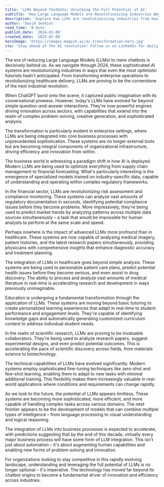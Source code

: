 ```yaml
---
title: 'LLMs Beyond Chatbots: Unlocking the Full Potential of AI'
subtitle: 'How Large Language Models are Revolutionizing Industries Beyond Simple Conversations'
description: 'Explore how LLMs are revolutionizing industries from healthcare to finance, beyond just chatbots. Learn about the sophisticated AI capabilities driving innovation, efficiency, and new opportunities.'
author: 'David Jenkins'
read_time: '8 mins'
publish_date: '2024-03-08'
created_date: '2025-03-08'
heroImage: 'https://images.magick.ai/ai-transformation-hero.jpg'
cta: 'Stay ahead of the AI revolution! Follow us on LinkedIn for daily insights into how LLMs are transforming industries and creating new opportunities for innovation.'
---
```


The era of reducing Large Language Models (LLMs) to mere chatbots is decisively behind us. As we navigate through 2024, these sophisticated AI systems are revolutionizing industries in ways that even the most optimistic futurists hadn't anticipated. From transforming enterprise operations to revolutionizing healthcare delivery, LLMs are proving to be the cornerstone of the next industrial revolution.

When ChatGPT burst onto the scene, it captured public imagination with its conversational prowess. However, today's LLMs have evolved far beyond simple question-and-answer interactions. They're now powerful engines driving innovation across sectors, with capabilities that extend into the realm of complex problem-solving, creative generation, and sophisticated analysis.

The transformation is particularly evident in enterprise settings, where LLMs are being integrated into core business processes with unprecedented sophistication. These systems are no longer external tools but are becoming integral components of organizational infrastructure, driving efficiency and innovation from within.

The business world is witnessing a paradigm shift in how AI is deployed. Modern LLMs are being used to optimize everything from supply chain management to financial forecasting. What's particularly interesting is the emergence of specialized models trained on industry-specific data, capable of understanding and operating within complex regulatory frameworks.

In the financial sector, LLMs are revolutionizing risk assessment and compliance monitoring. These systems can analyze vast amounts of regulatory documentation in seconds, identifying potential compliance issues before they become problems. More impressively, they're being used to predict market trends by analyzing patterns across multiple data sources simultaneously – a task that would be impossible for human analysts to perform at the same scale and speed.

Perhaps nowhere is the impact of advanced LLMs more profound than in healthcare. These systems are now capable of analyzing medical imagery, patient histories, and the latest research papers simultaneously, providing physicians with comprehensive insights that enhance diagnostic accuracy and treatment planning.

The integration of LLMs in healthcare goes beyond simple analysis. These systems are being used to personalize patient care plans, predict potential health issues before they become serious, and even assist in drug discovery. The ability to process and analyze vast amounts of medical literature in real-time is accelerating research and development in ways previously unimaginable.

Education is undergoing a fundamental transformation through the application of LLMs. These systems are moving beyond basic tutoring to create personalized learning experiences that adapt in real-time to student performance and engagement levels. They're capable of identifying knowledge gaps and automatically generating customized curriculum content to address individual student needs.

In the realm of scientific research, LLMs are proving to be invaluable collaborators. They're being used to analyze research papers, suggest experimental designs, and even predict potential outcomes. This is accelerating the pace of scientific discovery across fields, from materials science to biotechnology.

The technical capabilities of LLMs have evolved significantly. Modern systems employ sophisticated fine-tuning techniques like zero-shot and few-shot learning, enabling them to adapt to new tasks with minimal additional training. This flexibility makes them increasingly valuable in real-world applications where conditions and requirements can change rapidly.

As we look to the future, the potential of LLMs appears limitless. These systems are becoming more sophisticated, more efficient, and more capable of handling complex tasks across various domains. The next frontier appears to be the development of models that can combine multiple types of intelligence – from language processing to visual understanding and logical reasoning.

The integration of LLMs into business processes is expected to accelerate, with predictions suggesting that by the end of this decade, virtually every major business process will have some form of LLM integration. This isn't just about automation – it's about augmenting human capabilities and enabling new forms of problem-solving and innovation.

For organizations looking to stay competitive in this rapidly evolving landscape, understanding and leveraging the full potential of LLMs is no longer optional – it's imperative. The technology has moved far beyond its chatbot origins to become a fundamental driver of innovation and efficiency across industries.